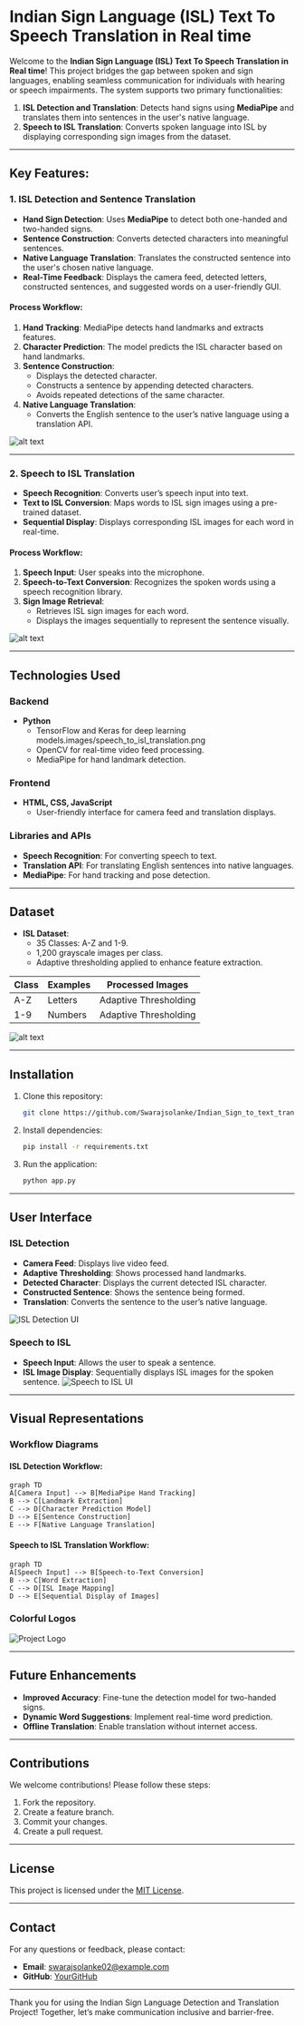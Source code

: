 # Indian Sign Language (ISL) Text To Speech Translation in Real time 

Welcome to the **Indian Sign Language (ISL) Text To Speech Translation in Real time**! This project bridges the gap between spoken and sign languages, enabling seamless communication for individuals with hearing or speech impairments. The system supports two primary functionalities:

1. **ISL Detection and Translation**: Detects hand signs using **MediaPipe** and translates them into sentences in the user's native language.
2. **Speech to ISL Translation**:  Converts spoken language into ISL by displaying corresponding sign images from the dataset.
---

## Key Features:

### 1. **ISL Detection and Sentence Translation**
- **Hand Sign Detection**: Uses **MediaPipe** to detect both one-handed and two-handed signs.
- **Sentence Construction**: Converts detected characters into meaningful sentences.
- **Native Language Translation**: Translates the constructed sentence into the user's chosen native language.
- **Real-Time Feedback**: Displays the camera feed, detected letters, constructed sentences, and suggested words on a user-friendly GUI.

#### Process Workflow:
1. **Hand Tracking**: MediaPipe detects hand landmarks and extracts features.
2. **Character Prediction**: The model predicts the ISL character based on hand landmarks.
3. **Sentence Construction**:
   - Displays the detected character.
   - Constructs a sentence by appending detected characters.
   - Avoids repeated detections of the same character.
4. **Native Language Translation**:
   - Converts the English sentence to the user’s native language using a translation API.

![alt text](ISL.png)

---
### 2. **Speech to ISL Translation**
- **Speech Recognition**: Converts user’s speech input into text.
- **Text to ISL Conversion**: Maps words to ISL sign images using a pre-trained dataset.
- **Sequential Display**: Displays corresponding ISL images for each word in real-time.

#### Process Workflow:
1. **Speech Input**: User speaks into the microphone.
2. **Speech-to-Text Conversion**: Recognizes the spoken words using a speech recognition library.
3. **Sign Image Retrieval**:
   - Retrieves ISL sign images for each word.
   - Displays the images sequentially to represent the sentence visually.

![alt text](speech_to_sign.png)

---
## Technologies Used

### Backend
- **Python**
  - TensorFlow and Keras for deep learning models.images/speech_to_isl_translation.png
  - OpenCV for real-time video feed processing.
  - MediaPipe for hand landmark detection.

### Frontend
- **HTML, CSS, JavaScript**
  - User-friendly interface for camera feed and translation displays.

### Libraries and APIs
- **Speech Recognition**: For converting speech to text.
- **Translation API**: For translating English sentences into native languages.
- **MediaPipe**: For hand tracking and pose detection.
---

## Dataset
- **ISL Dataset**:
  - 35 Classes: A-Z and 1-9.
  - 1,200 grayscale images per class.
  - Adaptive thresholding applied to enhance feature extraction.

| **Class** | **Examples** | **Processed Images** |
|-----------|--------------|----------------------|
| A-Z       | Letters      | Adaptive Thresholding |
| 1-9       | Numbers      | Adaptive Thresholding |


![alt text](image.png)

---
## Installation
1. Clone this repository:
   ```bash
   git clone https://github.com/Swarajsolanke/Indian_Sign_to_text_translation.git
   ```
2. Install dependencies:
   ```bash
   pip install -r requirements.txt
   ```
3. Run the application:
   ```bash
   python app.py
   ```
---

## User Interface

### ISL Detection
- **Camera Feed**: Displays live video feed.
- **Adaptive Thresholding**: Shows processed hand landmarks.
- **Detected Character**: Displays the current detected ISL character.
- **Constructed Sentence**: Shows the sentence being formed.
- **Translation**: Converts the sentence to the user’s native language.

![ISL Detection UI](images/isl_detection_ui.png)
### Speech to ISL
- **Speech Input**: Allows the user to speak a sentence.
- **ISL Image Display**: Sequentially displays ISL images for the spoken sentence.
![Speech to ISL UI](images/speech_to_isl_ui.png)

---
## Visual Representations
### Workflow Diagrams
#### ISL Detection Workflow:
```mermaid
graph TD
A[Camera Input] --> B[MediaPipe Hand Tracking]
B --> C[Landmark Extraction]
C --> D[Character Prediction Model]
D --> E[Sentence Construction]
E --> F[Native Language Translation]
```

#### Speech to ISL Translation Workflow:
```mermaid
graph TD
A[Speech Input] --> B[Speech-to-Text Conversion]
B --> C[Word Extraction]
C --> D[ISL Image Mapping]
D --> E[Sequential Display of Images]
```

### Colorful Logos
![Project Logo](images/colorful_logo.png)

---
## Future Enhancements
- **Improved Accuracy**: Fine-tune the detection model for two-handed signs.
- **Dynamic Word Suggestions**: Implement real-time word prediction.
- **Offline Translation**: Enable translation without internet access.
---
## Contributions
We welcome contributions! Please follow these steps:
1. Fork the repository.
2. Create a feature branch.
3. Commit your changes.
4. Create a pull request.
---

## License
This project is licensed under the [MIT License](LICENSE).

---
## Contact
For any questions or feedback, please contact:
- **Email**: swarajsolanke02@example.com
- **GitHub**: [YourGitHub](https://github.com/Swarajsolanke)
---

Thank you for using the Indian Sign Language Detection and Translation Project! Together, let’s make communication inclusive and barrier-free.


